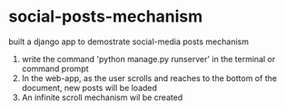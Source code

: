 # social-posts-mechanism
built a django app to demostrate social-media posts mechanism

1. write the command 'python manage.py runserver' in the terminal or command prompt
2. In the web-app, as the user scrolls and reaches to the bottom of the document, new posts will be loaded
3. An infinite scroll mechanism wil be created
